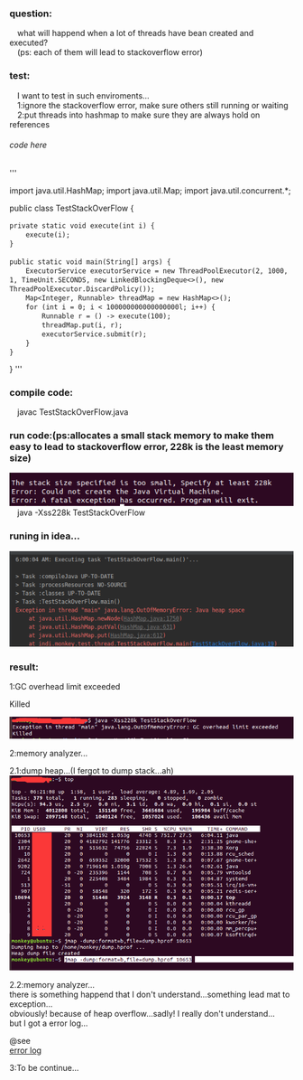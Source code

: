 ### question:   
&ensp;&ensp;what will happend when a lot of threads have bean created and executed?  
&ensp;&ensp;(ps: each of them will lead to stackoverflow error)  

### test:  
&ensp;&ensp;I want to test in such enviroments...  
&ensp;&ensp;1:ignore the stackoverflow error, make sure others still running or waiting  
&ensp;&ensp;2:put threads into hashmap to make sure they are always hold on references  

###### code here  
'''

import java.util.HashMap;
import java.util.Map;
import java.util.concurrent.*;

public class TestStackOverFlow {

    private static void execute(int i) {
        execute(i);
    }

    public static void main(String[] args) {
        ExecutorService executorService = new ThreadPoolExecutor(2, 1000, 1, TimeUnit.SECONDS, new LinkedBlockingDeque<>(), new ThreadPoolExecutor.DiscardPolicy());
        Map<Integer, Runnable> threadMap = new HashMap<>();
        for (int i = 0; i < 100000000000000000l; i++) {
            Runnable r = () -> execute(100);
            threadMap.put(i, r);
            executorService.submit(r);
        }
    }
}
'''

### compile code:  
&ensp;&ensp;javac TestStackOverFlow.java  

### run code:(ps:allocates a small stack memory to make them easy to lead to stackoverflow error, 228k is the least memory size)  
![avatar](../testStatckOverFlow/least_memory.png)  
&ensp;&ensp;java -Xss228k TestStackOverFlow  

### runing in idea...  
![avatar](../testStatckOverFlow/runing_in_idea.png)  


### result:  

1:GC overhead limit exceeded  

Killed  

![avatar](../testStatckOverFlow/result_1.png)

2:memory analyzer...  

2.1:dump heap...(I fergot to dump stack...ah)  
![avatar](../testStatckOverFlow/top_and_dump.png)  

2.2:memory analyzer...  
there is something happend that I don't understand...something lead mat to exception...  
obviously! because of heap overflow...sadly! I really don't understand...  
but I got a error log...  

@see  
[error log](../testStatckOverFlow/hs_err_pid11477.log)  

3:To be continue...  

